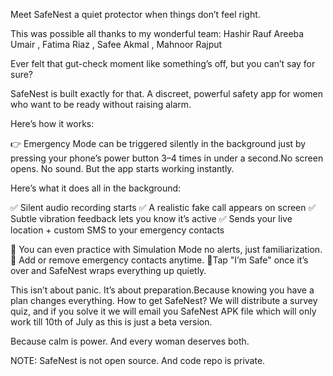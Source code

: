 Meet SafeNest a quiet protector when things don’t feel right.

This was possible all thanks to my wonderful team: Hashir Rauf Areeba Umair , Fatima Riaz , Safee Akmal , Mahnoor Rajput

Ever felt that gut-check moment like something’s off, but you can’t say for sure?

SafeNest is built exactly for that. A discreet, powerful safety app for women who want to be ready without raising alarm.

Here’s how it works:

👉 Emergency Mode can be triggered silently in the background just by pressing your phone’s power button 3–4 times in under a second.No screen opens. No sound. But the app starts working instantly.

Here’s what it does all in the background:

✅ Silent audio recording starts
✅ A realistic fake call appears on screen
✅ Subtle vibration feedback lets you know it’s active
✅ Sends your live location + custom SMS to your emergency contacts

💬 You can even practice with Simulation Mode no alerts, just familiarization.
🧩 Add or remove emergency contacts anytime.
📍Tap "I’m Safe" once it’s over and SafeNest wraps everything up quietly.

This isn’t about panic. It’s about preparation.Because knowing you have a plan changes everything.
How to get SafeNest? We will distribute a survey quiz, and if you solve it we will email you SafeNest APK file which will only work till 10th of July as this is just a beta version.

Because calm is power. And every woman deserves both.

NOTE: SafeNest is not open source. And code repo is private.
